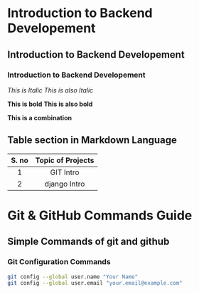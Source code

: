 # Introduction to Backend Developement
## Introduction to Backend Developement
### Introduction to Backend Developement


*This is Italic*
_This is also Italic_

**This is bold**
__This is also bold__

__This is a **combination**__

## Table section in Markdown Language

| S. no  | Topic of Projects |
| :-------------: | :-------------: |      
| 1  | GIT Intro  |      
|2  | django Intro  |      





#  Git & GitHub Commands Guide


Simple Commands of git and github
---


### Git Configuration Commands

```bash
git config --global user.name "Your Name"
git config --global user.email "your.email@example.com"






